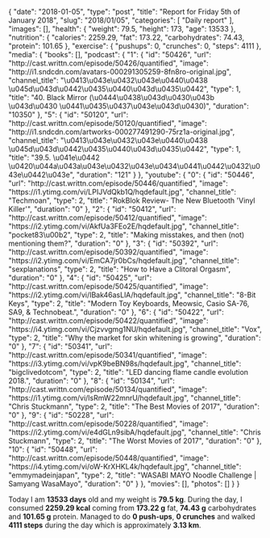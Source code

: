 {
    "date": "2018-01-05",
    "type": "post",
    "title": "Report for Friday 5th of January 2018",
    "slug": "2018\/01\/05",
    "categories": [
        "Daily report"
    ],
    "images": [],
    "health": {
        "weight": 79.5,
        "height": 173,
        "age": 13533
    },
    "nutrition": {
        "calories": 2259.29,
        "fat": 173.22,
        "carbohydrates": 74.43,
        "protein": 101.65
    },
    "exercise": {
        "pushups": 0,
        "crunches": 0,
        "steps": 4111
    },
    "media": {
        "books": [],
        "podcast": {
            "1": {
                "id": "50426",
                "url": "http:\/\/cast.writtn.com\/episode\/50426\/quantified",
                "image": "http:\/\/i1.sndcdn.com\/avatars-000291305259-8fn8ro-original.jpg",
                "channel_title": "\u0413\u043e\u0432\u043e\u0440\u0438 \u045d\u043d\u0442\u0435\u0440\u043d\u0435\u0442",
                "type": 1,
                "title": "40. Black Mirror (\u0444\u0438\u043d\u0430\u043b \u043d\u0430 \u0441\u0435\u0437\u043e\u043d\u0430)",
                "duration": "10350"
            },
            "5": {
                "id": "50120",
                "url": "http:\/\/cast.writtn.com\/episode\/50120\/quantified",
                "image": "http:\/\/i1.sndcdn.com\/artworks-000277491290-75rz1a-original.jpg",
                "channel_title": "\u0413\u043e\u0432\u043e\u0440\u0438 \u045d\u043d\u0442\u0435\u0440\u043d\u0435\u0442",
                "type": 1,
                "title": "39.5. \u041e\u0442 \u0420\u044a\u043a\u043e\u0432\u043e\u0434\u0441\u0442\u0432\u043e\u0442\u043e",
                "duration": "121"
            }
        },
        "youtube": {
            "0": {
                "id": "50446",
                "url": "http:\/\/cast.writtn.com\/episode\/50446\/quantified",
                "image": "https:\/\/i1.ytimg.com\/vi\/LPIJVdQkb1Q\/hqdefault.jpg",
                "channel_title": "Techmoan",
                "type": 2,
                "title": "RokBlok Review- The New Bluetooth 'Vinyl Killer'",
                "duration": "0"
            },
            "2": {
                "id": "50412",
                "url": "http:\/\/cast.writtn.com\/episode\/50412\/quantified",
                "image": "https:\/\/i2.ytimg.com\/vi\/AkfUa3FEo2E\/hqdefault.jpg",
                "channel_title": "pocket83\u00b2",
                "type": 2,
                "title": "Making misstakes, and then (not) mentioning them?",
                "duration": "0"
            },
            "3": {
                "id": "50392",
                "url": "http:\/\/cast.writtn.com\/episode\/50392\/quantified",
                "image": "https:\/\/i2.ytimg.com\/vi\/EmCA7jr0bCs\/hqdefault.jpg",
                "channel_title": "sexplanations",
                "type": 2,
                "title": "How to Have a Clitoral Orgasm",
                "duration": "0"
            },
            "4": {
                "id": "50425",
                "url": "http:\/\/cast.writtn.com\/episode\/50425\/quantified",
                "image": "https:\/\/i2.ytimg.com\/vi\/IBak46asLlA\/hqdefault.jpg",
                "channel_title": "8-Bit Keys",
                "type": 2,
                "title": "Modern Toy Keyboards, Meowsic, Casio SA-76, SA9, & Technobeat.",
                "duration": "0"
            },
            "6": {
                "id": "50422",
                "url": "http:\/\/cast.writtn.com\/episode\/50422\/quantified",
                "image": "https:\/\/i4.ytimg.com\/vi\/Cjzvvgmg1NU\/hqdefault.jpg",
                "channel_title": "Vox",
                "type": 2,
                "title": "Why the market for skin whitening is growing",
                "duration": "0"
            },
            "7": {
                "id": "50341",
                "url": "http:\/\/cast.writtn.com\/episode\/50341\/quantified",
                "image": "https:\/\/i3.ytimg.com\/vi\/vpK9beBN98s\/hqdefault.jpg",
                "channel_title": "bigclivedotcom",
                "type": 2,
                "title": "LED dancing flame candle evolution 2018.",
                "duration": "0"
            },
            "8": {
                "id": "50134",
                "url": "http:\/\/cast.writtn.com\/episode\/50134\/quantified",
                "image": "https:\/\/i1.ytimg.com\/vi\/lsRmW22mnrU\/hqdefault.jpg",
                "channel_title": "Chris Stuckmann",
                "type": 2,
                "title": "The Best Movies of 2017",
                "duration": "0"
            },
            "9": {
                "id": "50228",
                "url": "http:\/\/cast.writtn.com\/episode\/50228\/quantified",
                "image": "https:\/\/i2.ytimg.com\/vi\/e4dGLn9sibA\/hqdefault.jpg",
                "channel_title": "Chris Stuckmann",
                "type": 2,
                "title": "The Worst Movies of 2017",
                "duration": "0"
            },
            "10": {
                "id": "50448",
                "url": "http:\/\/cast.writtn.com\/episode\/50448\/quantified",
                "image": "https:\/\/i4.ytimg.com\/vi\/oW-KrXHKL4k\/hqdefault.jpg",
                "channel_title": "emmymadeinjapan",
                "type": 2,
                "title": "WASABI MAYO Noodle Challenge | Samyang WasaMayo",
                "duration": "0"
            }
        },
        "movies": [],
        "photos": []
    }
}

Today I am <strong>13533 days</strong> old and my weight is <strong>79.5 kg</strong>. During the day, I consumed <strong>2259.29 kcal</strong> coming from <strong>173.22 g</strong> fat, <strong>74.43 g</strong> carbohydrates and <strong>101.65 g</strong> protein. Managed to do <strong>0 push-ups</strong>, <strong>0 crunches</strong> and walked <strong>4111 steps</strong> during the day which is approximately <strong>3.13 km</strong>.